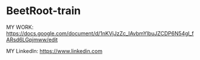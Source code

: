 # BeetRoot-train

MY WORK: https://docs.google.com/document/d/1nKVjJzZc_IAvbmYlbuJZCDP6N54gl_fARsd6LGpjmww/edit

MY LinkedIn: https://www.linkedin.com